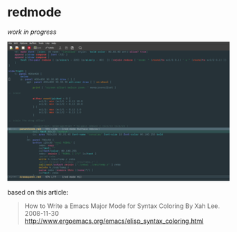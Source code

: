 # redmode

*work in progress*

![screenie](210401_redmode_screenie.png)

based on this article:

>How to Write a Emacs Major Mode for Syntax Coloring By Xah Lee. 2008-11-30  
>http://www.ergoemacs.org/emacs/elisp_syntax_coloring.html
